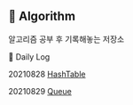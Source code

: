 
:pencil:  Algorithm
------------
알고리즘 공부 후 기록해놓는 저장소


:pushpin: Daily Log

20210828
[HashTable](Algorithm/src/inflearn/Aug28th.java)

20210829
[Queue](Algorithm/src/inflearn/QueueTest.java)
